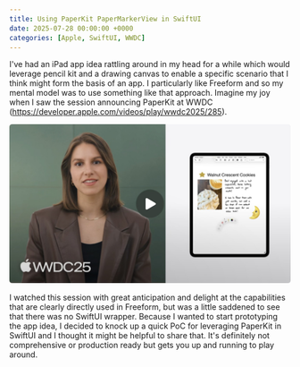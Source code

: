 ```yaml
---
title: Using PaperKit PaperMarkerView in SwiftUI
date: 2025-07-28 00:00:00 +0000
categories: [Apple, SwiftUI, WWDC]
---
```


I've had an iPad app idea rattling around in my head for a while which would leverage pencil kit and a drawing canvas to enable a specific scenario that I think might form the basis of an app. I particularly like Freeform and so my mental model was to use something like that approach. Imagine my joy when I saw the session announcing PaperKit at WWDC (https://developer.apple.com/videos/play/wwdc2025/285).

![PaperKit WWDC Session](/assets/img/paperkit/paperkit_session_image.jpeg)

I watched this session with great anticipation and delight at the capabilities that are clearly directly used in Freeform, but was a little saddened to see that there was no SwiftUI wrapper. Because I wanted to start prototyping the app idea, I decided to knock up a quick PoC for leveraging PaperKit in SwiftUI and I thought it might be helpful to share that. It's definitely not comprehensive or production ready but gets you up and running to play around.